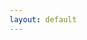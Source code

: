 ```yaml
---
layout: default
---
```

<html>
    <head>
        <meta name="viewport" content="width=670"> 
        <style>

            body.battlescribe {
                margin: 0px;
                padding: 0px;
                border-width: 0px;
            }

            div.battlescribe {
                margin-top: 0px;
                margin-bottom: 0px;
                margin-left: auto;
                margin-right: auto;
                padding: 8px;
                border-width: 0px;
                
                font-family: sans-serif;
                font-size: 12px;
                color: #444444;
                text-align: left;
            }

            div.battlescribe h1,
            div.battlescribe h2,
            div.battlescribe h3,
            div.battlescribe h4 {
                margin: 0px;
                padding: 0px;
                border-width: 0px;
            }

            div.battlescribe h1 {
                margin: 8px 0px 0px 0px;
                
                font-size: 16px;
            }

            div.battlescribe h2 {
                font-size: 15px;
            }

            div.battlescribe h3 {
                font-size: 14px;
            }

            div.battlescribe h4 {
                font-size: 13px;
            }

            div.battlescribe div.summary {
                margin: 16px 0px 0px 0px;
                padding: 0px;
                border-width: 0px;
            }

            div.battlescribe ul {
                margin: 0px 0px 0px 16px;
                padding: 0px;
                border-width: 0px;
                
                list-style-image: none;
                list-style-position: outside;
                list-style-type: none;
            }

            div.battlescribe li {
                margin: 8px 0px 0px 0px;
                padding: 0px;
                border-width: 0px;
            }

            div.battlescribe li.force {
                margin: 24px 0px 0px 0px;
                padding: 0px;
                border-width: 0px;
            }

            div.battlescribe li.category {
                margin: 16px 0px 0px 0px;
                padding: 0px;
                border-width: 0px;
            }

            div.battlescribe li.rootselection {
                margin: 16px 0px 0px 0px;
                padding: 8px;
                border-width: 1px;
                border-style: solid;
                border-color: #BBBBBB;
                
                page-break-inside: avoid;
            }

            div.battlescribe p {
                margin: 4px 0px 0px 16px;
                padding: 0px;
                border-width: 0px;
                
                font-size: 12px;
            }

            div.battlescribe p.category-names {
            }

            div.battlescribe p.rule-names {
            }

            div.battlescribe p.profile-names {
            }

            div.battlescribe table {
                margin: 8px 0px 0px 16px;
                padding: 0px;
                border-collapse: collapse;
                
                font-size: 12px;
                color: #444444;
                
                page-break-inside: avoid;
            }

            div.battlescribe tr {
                border-width: 1px;
                border-style: solid;
                border-color: #BBBBBB;
            }

            div.battlescribe th {
                padding: 4px;
                margin: 0px;
                border-width: 0px;
                
                font-weight: bold;
                text-align: left;
            }

            div.battlescribe td {
                padding: 4px;
                margin: 0px;
                border-width: 0px;
                
                text-align: left;
            }

            div.battlescribe td.profile-name {
                font-weight: bold;
            }

            div.battlescribe td.statistic-name {
                font-weight: bold;
            }

            div.battlescribe table.statistics {
            }

            div.battlescribe table.statistics tr.subtotal {
                font-weight: bold;
            }

            div.battlescribe table.statistics tr.total {
                font-size: 13px;
                font-weight: bold;
            }

            div.battlescribe table.statistics th {
                border-width: 1px;
                border-style: solid;
                border-color: #BBBBBB;
                
                font-size: 13px;
                text-align: right;
            }

            div.battlescribe table.statistics th.center {
                text-align: center;
            }

            div.battlescribe table.statistics td {
                border-width: 1px;
                border-style: solid;
                border-color: #BBBBBB;
                
                text-align: right;
            }

            div.battlescribe span.bold {
                font-weight: bold;
            }

            div.battlescribe span.italic {
                font-style: italic;
            }

            div.battlescribe span.caps {
                font-variant: small-caps;
            }
        </style>
    </head>
    <body class="battlescribe">
        <div class="battlescribe">
            <h1>Hunter-Killers (Warhammer 40,000: Kill Team (2018)) [100pts]</h1>
            <ul>
            <li class="force">
                <h2>Kill Team List (Tyranids) [100pts]</h2>
                <ul>
                    <li class="category">
                        <h3>Configuration</h3>
                        <ul>
                            <li class="rootselection">
                                <h4>List Configuration</h4>
                                <p>
                                    <span class="bold">Selections:</span> Matched Play: Kill Team
                                </p>
                                <p class="category-names">
                                    <span class="bold">Categories:</span> <span class="caps">Configuration, Style: Matched, List: Kill Team, List: Battle-Forged Kill Team</span>
                                </p>

                            </li>
                        </ul>
                    </li>
                    <li class="category">
                        <h3>Leader [23pts]</h3>
                        <ul>
                            <li class="rootselection">
                                <h4>Tyranid Warrior [23pts]</h4>
                                <p>
                                    <span class="bold">Selections:</span> Adrenal Glands [1pts], Boneswords, Deathspitter [2pts], Leader
                                </p>
                                <p class="category-names">
                                    <span class="bold">Categories:</span> <span class="caps">Faction: Tyranids, Infantry, Synapse, Model, Leader</span>
                                </p>
                                <p class="profile-names">
                                    <span class="bold">Ability:</span> <span class="italic">Adrendal Glands, Shadow in the Warp, Synapse</span>, <span class="bold">Model:</span> <span class="italic">Tyranid Warrior</span>, <span class="bold">Weapon:</span> <span class="italic">Boneswords, Deathspitter</span>
                                </p>
                                    <br>
                                    <table cellspacing="-1">
                                        <tr>
                                            <th>Ability</th>
                                            <th>Description</th>
                                            <th>Ref</th>
                                        </tr>
                                        <tr>
                                            <td class="profile-name">Adrendal Glands</td>
                                            <td>If a model has adrenal glands, add 1" to the distance it can move when it Advances or charges.</td>
                                            <td>
                                                Core Manual
                                            </td>
                                        </tr>
                                        <tr>
                                            <td class="profile-name">Resourceful</td>
                                            <td>As long as this model is on the battlefield and not shaken, you gain an additional Command Point at the beginning of the battle round.</td>
                                            <td>
                                                Core Manual p68
                                            </td>
                                        </tr>
                                        <tr>
                                            <td class="profile-name">Shadow in the Warp</td>
                                            <td>Subract 1 from any psychic tests made for enemy PSKYERS within 18" of a model with this ability. TYRANIDS PSYKERS are not affected.</td>
                                            <td>
                                                Core Manual p179
                                            </td>
                                        </tr>
                                        <tr>
                                            <td class="profile-name">Synapse</td>
                                            <td>TYRANIDS models automatically pass Nerve tests while they are within 12" of any friendly models with this ability.</td>
                                            <td>
                                                Core Manual p179
                                            </td>
                                        </tr>
                                    </table>
                                    <table cellspacing="-1">
                                        <tr>
                                            <th>Model</th>
                                            <th>M</th><th>WS</th><th>BS</th><th>S</th><th>T</th><th>W</th><th>A</th><th>Ld</th><th>Sv</th><th>Max</th>
                                            <th>Ref</th>
                                        </tr>
                                        <tr>
                                            <td class="profile-name">Tyranid Warrior</td>
                                            <td>6"</td><td>3+</td><td>4+</td><td>4</td><td>4</td><td>3</td><td>3</td><td>9</td><td>4+</td><td>-</td>
                                            <td>
                                                Core Manual p179
                                            </td>
                                        </tr>
                                    </table>
                                    <table cellspacing="-1">
                                        <tr>
                                            <th>Weapon</th>
                                            <th>Range</th><th>Type</th><th>S</th><th>AP</th><th>D</th><th>Abilities</th>
                                            <th>Ref</th>
                                        </tr>
                                        <tr>
                                            <td class="profile-name">Boneswords</td>
                                            <td>Melee</td><td>Melee</td><td>User</td><td>-2</td><td>1</td><td>A model armed with boneswords can make 1 additional attack with them in the Fight phase.</td>
                                            <td>
                                                Core Manual p180
                                            </td>
                                        </tr>
                                        <tr>
                                            <td class="profile-name">Deathspitter</td>
                                            <td>24"</td><td>Assault 3</td><td>5</td><td>-1</td><td>1</td><td>-</td>
                                            <td>
                                                Core Manual p180
                                            </td>
                                        </tr>
                                    </table>

                            </li>
                        </ul>
                    </li>
                    <li class="category">
                        <h3>Specialists [34pts]</h3>
                        <ul>
                            <li class="rootselection">
                                <h4>Genestealer [11pts]</h4>
                                <p>
                                    <span class="bold">Selections:</span> Acid Maw, Combat, Scything Talons
                                </p>
                                <p class="category-names">
                                    <span class="bold">Categories:</span> <span class="caps">Faction: Tyranids, Infantry, Model, Specialist</span>
                                </p>
                                <p class="profile-names">
                                    <span class="bold">Ability:</span> <span class="italic">Lightning Reflexes, Swift and Deadly</span>, <span class="bold">Model:</span> <span class="italic">Genestealer</span>, <span class="bold">Weapon:</span> <span class="italic">Acid Maw, Rending Claws, Scything Talons</span>
                                </p>
                                    <br>
                                    <table cellspacing="-1">
                                        <tr>
                                            <th>Ability</th>
                                            <th>Description</th>
                                            <th>Ref</th>
                                        </tr>
                                        <tr>
                                            <td class="profile-name">Expert Fighter</td>
                                            <td>Add 1 to this model's Attacks characteristic.</td>
                                            <td>
                                                Core Manual p69
                                            </td>
                                        </tr>
                                        <tr>
                                            <td class="profile-name">Lightning Reflexes</td>
                                            <td>This model has a 5+ invulnerable save.</td>
                                            <td>
                                                Core Manual p179
                                            </td>
                                        </tr>
                                        <tr>
                                            <td class="profile-name">Swift and Deadly</td>
                                            <td>You can re-roll failed charge rolls for this model.</td>
                                            <td>
                                                Core Manual p179
                                            </td>
                                        </tr>
                                    </table>
                                    <table cellspacing="-1">
                                        <tr>
                                            <th>Model</th>
                                            <th>M</th><th>WS</th><th>BS</th><th>S</th><th>T</th><th>W</th><th>A</th><th>Ld</th><th>Sv</th><th>Max</th>
                                            <th>Ref</th>
                                        </tr>
                                        <tr>
                                            <td class="profile-name">Genestealer</td>
                                            <td>8"</td><td>3+</td><td>4+</td><td>4</td><td>4</td><td>1</td><td>3</td><td>9</td><td>5+</td><td>-</td>
                                            <td>
                                                Core Manual p179
                                            </td>
                                        </tr>
                                    </table>
                                    <table cellspacing="-1">
                                        <tr>
                                            <th>Weapon</th>
                                            <th>Range</th><th>Type</th><th>S</th><th>AP</th><th>D</th><th>Abilities</th>
                                            <th>Ref</th>
                                        </tr>
                                        <tr>
                                            <td class="profile-name">Acid Maw</td>
                                            <td>Melee</td><td>Melee</td><td>User</td><td>-3</td><td>1</td><td>-</td>
                                            <td>
                                                Core Manual p180
                                            </td>
                                        </tr>
                                        <tr>
                                            <td class="profile-name">Rending Claws</td>
                                            <td>Melee</td><td>Melee</td><td>User</td><td>-1</td><td>1</td><td>Each time you make a wound roll of 6+ for this weapon, that hit is resolved with an AP of -4.</td>
                                            <td>
                                                Core Manual p180
                                            </td>
                                        </tr>
                                        <tr>
                                            <td class="profile-name">Scything Talons</td>
                                            <td>Melee</td><td>Melee</td><td>User</td><td>0</td><td>1</td><td>You can re-roll hit rolls of 1 for this weapon. If the bearer has more than one pair of scything talons, it can made 1 additional attack with them each time it fights.</td>
                                            <td>
                                                Core Manual p180
                                            </td>
                                        </tr>
                                    </table>

                            </li>
                            <li class="rootselection">
                                <h4>Tyranid Warrior [23pts]</h4>
                                <p>
                                    <span class="bold">Selections:</span> Adrenal Glands [1pts], Boneswords, Comms, Deathspitter [2pts]
                                </p>
                                <p class="category-names">
                                    <span class="bold">Categories:</span> <span class="caps">Faction: Tyranids, Infantry, Synapse, Model, Specialist</span>
                                </p>
                                <p class="profile-names">
                                    <span class="bold">Ability:</span> <span class="italic">Adrendal Glands, Shadow in the Warp, Synapse</span>, <span class="bold">Model:</span> <span class="italic">Tyranid Warrior</span>, <span class="bold">Weapon:</span> <span class="italic">Boneswords, Deathspitter</span>
                                </p>
                                    <br>
                                    <table cellspacing="-1">
                                        <tr>
                                            <th>Ability</th>
                                            <th>Description</th>
                                            <th>Ref</th>
                                        </tr>
                                        <tr>
                                            <td class="profile-name">Adrendal Glands</td>
                                            <td>If a model has adrenal glands, add 1" to the distance it can move when it Advances or charges.</td>
                                            <td>
                                                Core Manual
                                            </td>
                                        </tr>
                                        <tr>
                                            <td class="profile-name">Scanner</td>
                                            <td>Once per Shooting phase, if this model is not shaken, when you pick another model from your kill team within 6" of this model to shoot, you can add 1 to hit rolls for that model in this phase.</td>
                                            <td>
                                                Core Manual p70
                                            </td>
                                        </tr>
                                        <tr>
                                            <td class="profile-name">Shadow in the Warp</td>
                                            <td>Subract 1 from any psychic tests made for enemy PSKYERS within 18" of a model with this ability. TYRANIDS PSYKERS are not affected.</td>
                                            <td>
                                                Core Manual p179
                                            </td>
                                        </tr>
                                        <tr>
                                            <td class="profile-name">Synapse</td>
                                            <td>TYRANIDS models automatically pass Nerve tests while they are within 12" of any friendly models with this ability.</td>
                                            <td>
                                                Core Manual p179
                                            </td>
                                        </tr>
                                    </table>
                                    <table cellspacing="-1">
                                        <tr>
                                            <th>Model</th>
                                            <th>M</th><th>WS</th><th>BS</th><th>S</th><th>T</th><th>W</th><th>A</th><th>Ld</th><th>Sv</th><th>Max</th>
                                            <th>Ref</th>
                                        </tr>
                                        <tr>
                                            <td class="profile-name">Tyranid Warrior</td>
                                            <td>6"</td><td>3+</td><td>4+</td><td>4</td><td>4</td><td>3</td><td>3</td><td>9</td><td>4+</td><td>-</td>
                                            <td>
                                                Core Manual p179
                                            </td>
                                        </tr>
                                    </table>
                                    <table cellspacing="-1">
                                        <tr>
                                            <th>Weapon</th>
                                            <th>Range</th><th>Type</th><th>S</th><th>AP</th><th>D</th><th>Abilities</th>
                                            <th>Ref</th>
                                        </tr>
                                        <tr>
                                            <td class="profile-name">Boneswords</td>
                                            <td>Melee</td><td>Melee</td><td>User</td><td>-2</td><td>1</td><td>A model armed with boneswords can make 1 additional attack with them in the Fight phase.</td>
                                            <td>
                                                Core Manual p180
                                            </td>
                                        </tr>
                                        <tr>
                                            <td class="profile-name">Deathspitter</td>
                                            <td>24"</td><td>Assault 3</td><td>5</td><td>-1</td><td>1</td><td>-</td>
                                            <td>
                                                Core Manual p180
                                            </td>
                                        </tr>
                                    </table>

                            </li>
                        </ul>
                    </li>
                    <li class="category">
                        <h3>Non-specialists [43pts]</h3>
                        <ul>
                            <li class="rootselection">
                                <h4>Genestealer [11pts]</h4>
                                <p>
                                    <span class="bold">Selections:</span> Scything Talons
                                </p>
                                <p class="category-names">
                                    <span class="bold">Categories:</span> <span class="caps">Faction: Tyranids, Infantry, Model, Non-specialist</span>
                                </p>
                                <p class="profile-names">
                                    <span class="bold">Ability:</span> <span class="italic">Lightning Reflexes, Swift and Deadly</span>, <span class="bold">Model:</span> <span class="italic">Genestealer</span>, <span class="bold">Weapon:</span> <span class="italic">Rending Claws, Scything Talons</span>
                                </p>
                                    <br>
                                    <table cellspacing="-1">
                                        <tr>
                                            <th>Ability</th>
                                            <th>Description</th>
                                            <th>Ref</th>
                                        </tr>
                                        <tr>
                                            <td class="profile-name">Lightning Reflexes</td>
                                            <td>This model has a 5+ invulnerable save.</td>
                                            <td>
                                                Core Manual p179
                                            </td>
                                        </tr>
                                        <tr>
                                            <td class="profile-name">Swift and Deadly</td>
                                            <td>You can re-roll failed charge rolls for this model.</td>
                                            <td>
                                                Core Manual p179
                                            </td>
                                        </tr>
                                    </table>
                                    <table cellspacing="-1">
                                        <tr>
                                            <th>Model</th>
                                            <th>M</th><th>WS</th><th>BS</th><th>S</th><th>T</th><th>W</th><th>A</th><th>Ld</th><th>Sv</th><th>Max</th>
                                            <th>Ref</th>
                                        </tr>
                                        <tr>
                                            <td class="profile-name">Genestealer</td>
                                            <td>8"</td><td>3+</td><td>4+</td><td>4</td><td>4</td><td>1</td><td>3</td><td>9</td><td>5+</td><td>-</td>
                                            <td>
                                                Core Manual p179
                                            </td>
                                        </tr>
                                    </table>
                                    <table cellspacing="-1">
                                        <tr>
                                            <th>Weapon</th>
                                            <th>Range</th><th>Type</th><th>S</th><th>AP</th><th>D</th><th>Abilities</th>
                                            <th>Ref</th>
                                        </tr>
                                        <tr>
                                            <td class="profile-name">Rending Claws</td>
                                            <td>Melee</td><td>Melee</td><td>User</td><td>-1</td><td>1</td><td>Each time you make a wound roll of 6+ for this weapon, that hit is resolved with an AP of -4.</td>
                                            <td>
                                                Core Manual p180
                                            </td>
                                        </tr>
                                        <tr>
                                            <td class="profile-name">Scything Talons</td>
                                            <td>Melee</td><td>Melee</td><td>User</td><td>0</td><td>1</td><td>You can re-roll hit rolls of 1 for this weapon. If the bearer has more than one pair of scything talons, it can made 1 additional attack with them each time it fights.</td>
                                            <td>
                                                Core Manual p180
                                            </td>
                                        </tr>
                                    </table>

                            </li>
                            <li class="rootselection">
                                <h4>Genestealer [11pts]</h4>
                                <p>
                                    <span class="bold">Selections:</span> Flesh Hooks, Scything Talons
                                </p>
                                <p class="category-names">
                                    <span class="bold">Categories:</span> <span class="caps">Faction: Tyranids, Infantry, Model, Non-specialist</span>
                                </p>
                                <p class="profile-names">
                                    <span class="bold">Ability:</span> <span class="italic">Lightning Reflexes, Swift and Deadly</span>, <span class="bold">Model:</span> <span class="italic">Genestealer</span>, <span class="bold">Weapon:</span> <span class="italic">Flesh Hooks, Rending Claws, Scything Talons</span>
                                </p>
                                    <br>
                                    <table cellspacing="-1">
                                        <tr>
                                            <th>Ability</th>
                                            <th>Description</th>
                                            <th>Ref</th>
                                        </tr>
                                        <tr>
                                            <td class="profile-name">Lightning Reflexes</td>
                                            <td>This model has a 5+ invulnerable save.</td>
                                            <td>
                                                Core Manual p179
                                            </td>
                                        </tr>
                                        <tr>
                                            <td class="profile-name">Swift and Deadly</td>
                                            <td>You can re-roll failed charge rolls for this model.</td>
                                            <td>
                                                Core Manual p179
                                            </td>
                                        </tr>
                                    </table>
                                    <table cellspacing="-1">
                                        <tr>
                                            <th>Model</th>
                                            <th>M</th><th>WS</th><th>BS</th><th>S</th><th>T</th><th>W</th><th>A</th><th>Ld</th><th>Sv</th><th>Max</th>
                                            <th>Ref</th>
                                        </tr>
                                        <tr>
                                            <td class="profile-name">Genestealer</td>
                                            <td>8"</td><td>3+</td><td>4+</td><td>4</td><td>4</td><td>1</td><td>3</td><td>9</td><td>5+</td><td>-</td>
                                            <td>
                                                Core Manual p179
                                            </td>
                                        </tr>
                                    </table>
                                    <table cellspacing="-1">
                                        <tr>
                                            <th>Weapon</th>
                                            <th>Range</th><th>Type</th><th>S</th><th>AP</th><th>D</th><th>Abilities</th>
                                            <th>Ref</th>
                                        </tr>
                                        <tr>
                                            <td class="profile-name">Flesh Hooks</td>
                                            <td>6"</td><td>Assault 2</td><td>User</td><td>0</td><td>1</td><td>The weapon can be fired within 1" of an enemy model, and can target enemy models within 1" of friendly models.</td>
                                            <td>
                                                Core Manual p180
                                            </td>
                                        </tr>
                                        <tr>
                                            <td class="profile-name">Rending Claws</td>
                                            <td>Melee</td><td>Melee</td><td>User</td><td>-1</td><td>1</td><td>Each time you make a wound roll of 6+ for this weapon, that hit is resolved with an AP of -4.</td>
                                            <td>
                                                Core Manual p180
                                            </td>
                                        </tr>
                                        <tr>
                                            <td class="profile-name">Scything Talons</td>
                                            <td>Melee</td><td>Melee</td><td>User</td><td>0</td><td>1</td><td>You can re-roll hit rolls of 1 for this weapon. If the bearer has more than one pair of scything talons, it can made 1 additional attack with them each time it fights.</td>
                                            <td>
                                                Core Manual p180
                                            </td>
                                        </tr>
                                    </table>

                            </li>
                            <li class="rootselection">
                                <h4>Termagant [7pts]</h4>
                                <p>
                                    <span class="bold">Selections:</span> Devourer [3pts]
                                </p>
                                <p class="category-names">
                                    <span class="bold">Categories:</span> <span class="caps">Faction: Tyranids, Infantry, Model, Non-specialist</span>
                                </p>
                                <p class="profile-names">
                                    <span class="bold">Ability:</span> <span class="italic">Instinctive Behaviour</span>, <span class="bold">Model:</span> <span class="italic">Termagant</span>, <span class="bold">Weapon:</span> <span class="italic">Devourer</span>
                                </p>
                                    <br>
                                    <table cellspacing="-1">
                                        <tr>
                                            <th>Ability</th>
                                            <th>Description</th>
                                            <th>Ref</th>
                                        </tr>
                                        <tr>
                                            <td class="profile-name">Instinctive Behaviour</td>
                                            <td>Unless this model is within 24" of a friendly SYNAPSE model, you must subtract 1 from any hit rolls made for it when shooting any target other than the nearest visible enemy model, and subtract 2 from any charge rolls made for it if it declares a charge against any model other than the nearest enemy model.</td>
                                            <td>
                                                Core Manual p178
                                            </td>
                                        </tr>
                                    </table>
                                    <table cellspacing="-1">
                                        <tr>
                                            <th>Model</th>
                                            <th>M</th><th>WS</th><th>BS</th><th>S</th><th>T</th><th>W</th><th>A</th><th>Ld</th><th>Sv</th><th>Max</th>
                                            <th>Ref</th>
                                        </tr>
                                        <tr>
                                            <td class="profile-name">Termagant</td>
                                            <td>6"</td><td>4+</td><td>4+</td><td>3</td><td>3</td><td>1</td><td>1</td><td>5</td><td>6+</td><td>-</td>
                                            <td>
                                                Core Manual p178
                                            </td>
                                        </tr>
                                    </table>
                                    <table cellspacing="-1">
                                        <tr>
                                            <th>Weapon</th>
                                            <th>Range</th><th>Type</th><th>S</th><th>AP</th><th>D</th><th>Abilities</th>
                                            <th>Ref</th>
                                        </tr>
                                        <tr>
                                            <td class="profile-name">Devourer</td>
                                            <td>18"</td><td>Assault 3</td><td>4</td><td>0</td><td>1</td><td>-</td>
                                            <td>
                                                Core Manual p180
                                            </td>
                                        </tr>
                                    </table>

                            </li>
                            <li class="rootselection">
                                <h4>Termagant [7pts]</h4>
                                <p>
                                    <span class="bold">Selections:</span> Devourer [3pts]
                                </p>
                                <p class="category-names">
                                    <span class="bold">Categories:</span> <span class="caps">Faction: Tyranids, Infantry, Model, Non-specialist</span>
                                </p>
                                <p class="profile-names">
                                    <span class="bold">Ability:</span> <span class="italic">Instinctive Behaviour</span>, <span class="bold">Model:</span> <span class="italic">Termagant</span>, <span class="bold">Weapon:</span> <span class="italic">Devourer</span>
                                </p>
                                    <br>
                                    <table cellspacing="-1">
                                        <tr>
                                            <th>Ability</th>
                                            <th>Description</th>
                                            <th>Ref</th>
                                        </tr>
                                        <tr>
                                            <td class="profile-name">Instinctive Behaviour</td>
                                            <td>Unless this model is within 24" of a friendly SYNAPSE model, you must subtract 1 from any hit rolls made for it when shooting any target other than the nearest visible enemy model, and subtract 2 from any charge rolls made for it if it declares a charge against any model other than the nearest enemy model.</td>
                                            <td>
                                                Core Manual p178
                                            </td>
                                        </tr>
                                    </table>
                                    <table cellspacing="-1">
                                        <tr>
                                            <th>Model</th>
                                            <th>M</th><th>WS</th><th>BS</th><th>S</th><th>T</th><th>W</th><th>A</th><th>Ld</th><th>Sv</th><th>Max</th>
                                            <th>Ref</th>
                                        </tr>
                                        <tr>
                                            <td class="profile-name">Termagant</td>
                                            <td>6"</td><td>4+</td><td>4+</td><td>3</td><td>3</td><td>1</td><td>1</td><td>5</td><td>6+</td><td>-</td>
                                            <td>
                                                Core Manual p178
                                            </td>
                                        </tr>
                                    </table>
                                    <table cellspacing="-1">
                                        <tr>
                                            <th>Weapon</th>
                                            <th>Range</th><th>Type</th><th>S</th><th>AP</th><th>D</th><th>Abilities</th>
                                            <th>Ref</th>
                                        </tr>
                                        <tr>
                                            <td class="profile-name">Devourer</td>
                                            <td>18"</td><td>Assault 3</td><td>4</td><td>0</td><td>1</td><td>-</td>
                                            <td>
                                                Core Manual p180
                                            </td>
                                        </tr>
                                    </table>

                            </li>
                            <li class="rootselection">
                                <h4>Termagant [7pts]</h4>
                                <p>
                                    <span class="bold">Selections:</span> Devourer [3pts]
                                </p>
                                <p class="category-names">
                                    <span class="bold">Categories:</span> <span class="caps">Faction: Tyranids, Infantry, Model, Non-specialist</span>
                                </p>
                                <p class="profile-names">
                                    <span class="bold">Ability:</span> <span class="italic">Instinctive Behaviour</span>, <span class="bold">Model:</span> <span class="italic">Termagant</span>, <span class="bold">Weapon:</span> <span class="italic">Devourer</span>
                                </p>
                                    <br>
                                    <table cellspacing="-1">
                                        <tr>
                                            <th>Ability</th>
                                            <th>Description</th>
                                            <th>Ref</th>
                                        </tr>
                                        <tr>
                                            <td class="profile-name">Instinctive Behaviour</td>
                                            <td>Unless this model is within 24" of a friendly SYNAPSE model, you must subtract 1 from any hit rolls made for it when shooting any target other than the nearest visible enemy model, and subtract 2 from any charge rolls made for it if it declares a charge against any model other than the nearest enemy model.</td>
                                            <td>
                                                Core Manual p178
                                            </td>
                                        </tr>
                                    </table>
                                    <table cellspacing="-1">
                                        <tr>
                                            <th>Model</th>
                                            <th>M</th><th>WS</th><th>BS</th><th>S</th><th>T</th><th>W</th><th>A</th><th>Ld</th><th>Sv</th><th>Max</th>
                                            <th>Ref</th>
                                        </tr>
                                        <tr>
                                            <td class="profile-name">Termagant</td>
                                            <td>6"</td><td>4+</td><td>4+</td><td>3</td><td>3</td><td>1</td><td>1</td><td>5</td><td>6+</td><td>-</td>
                                            <td>
                                                Core Manual p178
                                            </td>
                                        </tr>
                                    </table>
                                    <table cellspacing="-1">
                                        <tr>
                                            <th>Weapon</th>
                                            <th>Range</th><th>Type</th><th>S</th><th>AP</th><th>D</th><th>Abilities</th>
                                            <th>Ref</th>
                                        </tr>
                                        <tr>
                                            <td class="profile-name">Devourer</td>
                                            <td>18"</td><td>Assault 3</td><td>4</td><td>0</td><td>1</td><td>-</td>
                                            <td>
                                                Core Manual p180
                                            </td>
                                        </tr>
                                    </table>

                            </li>
                        </ul>
                    </li>

                </ul>
            </li>

            </ul>



            <br>
            <p>Created with <a href="http://www.battlescribe.net">BattleScribe</a></p>
        </div>
    </body>
</html>